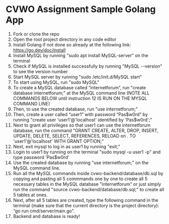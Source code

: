 # CVWO Assignment Sample Golang App
1. Fork or clone the repo
2. Open the root project directory in any code editor
3. Install Golang if not done so already at the following link: https://go.dev/doc/install
4. Install MySQL by running "sudo apt install MySQL-server" on the terminal
5. Check if MySQL is installed successfully by running "MySQL --version" to see the version number
6. Start MySQL server by running "sudo /etc/init.d/MySQL start"
7. To start using MySQL, run "sudo MySQL"
8. To create a MySQL database called “internetforum”, run "create database internetforum;" at the MySQL command line (NOTE ALL COMMANDS BELOW until instruction 12 IS RUN ON THE MYSQL COMMAND LINE)
9. Then, to use the created database, run "use internetforum;"
10. Then, create a user called “user1” with password “Pas$w0rd” by running "create user 'user1'@'localhost' identified by 'Pas$w0rd';"
11. Next to grant all privileges so that user1 can use the internetforum database, run the command "GRANT CREATE, ALTER, DROP, INSERT, UPDATE, DELETE, SELECT, REFERENCES, RELOAD on *.* TO 'user1'@'localhost' WITH GRANT OPTION;"
12. Next, exit mysql to log in as user1 by running "exit;"
13. Login to user1 by running on the terminal "sudo mysql -u user1 -p" and type password 'Pas$w0rd'
14. Use the created database by running "use internetforum;" on the MySQL command line.
15. Run all the MySQL commands inside cvwo-backend/database/db.sql by copying and pasting all 5 commmands one by one to create all 5 necessary tables in the MySQL database "internetforum" or just simply run the command "source cvwo-backend/database/db.sql;" to create all 5 tables at ones.
16. Next, after all 5 tables are created, type the following command in the terminal (make sure that the current directory is the project directory): “go run cmd/server/main.go".
17. Backend and database is ready!